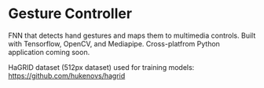 # Gesture Controller

FNN that detects hand gestures and maps them to multimedia controls. Built with Tensorflow, OpenCV, and Mediapipe. 
Cross-platfrom Python application coming soon.

HaGRID dataset (512px dataset) used for training models: https://github.com/hukenovs/hagrid